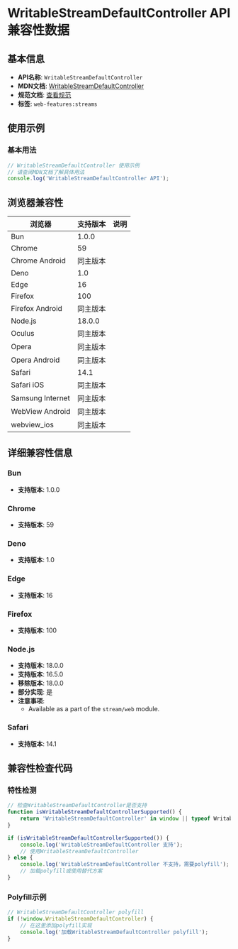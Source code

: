 # WritableStreamDefaultController API 兼容性数据

## 基本信息

- **API名称**: `WritableStreamDefaultController`
- **MDN文档**: [WritableStreamDefaultController](https://developer.mozilla.org/docs/Web/API/WritableStreamDefaultController)
- **规范文档**: [查看规范](https://streams.spec.whatwg.org/#ws-default-controller-class)
- **标签**: `web-features:streams`

## 使用示例

### 基本用法

```javascript
// WritableStreamDefaultController 使用示例
// 请查阅MDN文档了解具体用法
console.log('WritableStreamDefaultController API');
```

## 浏览器兼容性

| 浏览器 | 支持版本 | 说明 |
|--------|----------|------|
| Bun | 1.0.0 |  |
| Chrome | 59 |  |
| Chrome Android | 同主版本 |  |
| Deno | 1.0 |  |
| Edge | 16 |  |
| Firefox | 100 |  |
| Firefox Android | 同主版本 |  |
| Node.js | 18.0.0 |  |
| Oculus | 同主版本 |  |
| Opera | 同主版本 |  |
| Opera Android | 同主版本 |  |
| Safari | 14.1 |  |
| Safari iOS | 同主版本 |  |
| Samsung Internet | 同主版本 |  |
| WebView Android | 同主版本 |  |
| webview_ios | 同主版本 |  |

## 详细兼容性信息

### Bun

- **支持版本**: 1.0.0

### Chrome

- **支持版本**: 59

### Deno

- **支持版本**: 1.0

### Edge

- **支持版本**: 16

### Firefox

- **支持版本**: 100

### Node.js

- **支持版本**: 18.0.0
- **支持版本**: 16.5.0
- **移除版本**: 18.0.0
- **部分实现**: 是
- **注意事项**:
  - Available as a part of the `stream/web` module.

### Safari

- **支持版本**: 14.1

## 兼容性检查代码

### 特性检测

```javascript
// 检查WritableStreamDefaultController是否支持
function isWritableStreamDefaultControllerSupported() {
    return 'WritableStreamDefaultController' in window || typeof WritableStreamDefaultController !== 'undefined';
}

if (isWritableStreamDefaultControllerSupported()) {
    console.log('WritableStreamDefaultController 支持');
    // 使用WritableStreamDefaultController
} else {
    console.log('WritableStreamDefaultController 不支持，需要polyfill');
    // 加载polyfill或使用替代方案
}
```

### Polyfill示例

```javascript
// WritableStreamDefaultController polyfill
if (!window.WritableStreamDefaultController) {
    // 在这里添加polyfill实现
    console.log('加载WritableStreamDefaultController polyfill');
}
```

